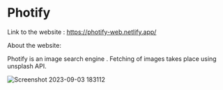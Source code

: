 # Photify
Link to the website : https://photify-web.netlify.app/

About the website:

Photify is an image search engine . Fetching of images takes place using unsplash API.

![Screenshot 2023-09-03 183112](https://github.com/AkshayV1002/Photify/assets/143541147/5ce4a038-729f-46ea-9ea6-711e4d77f8e9)
